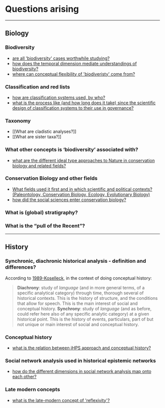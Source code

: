 # Questions arising

---

## Biology

### Biodiversity
- [are all 'biodiversity' cases worthwhile studying?](are%20all%20'biodiversity'%20cases%20worthwhile%20studying?.md)
- [how does the temporal dimension mediate understandings of biodiversity?](how%20does%20the%20temporal%20dimension%20mediate%20understandings%20of%20biodiversity?.md)
- [where can conceptual flexibility of 'biodiveristy' come from?](where%20can%20conceptual%20flexibility%20of%20'biodiveristy'%20come%20from?.md)

### Classification and red lists
- [how are classification systems used, by who?](how%20are%20classification%20systems%20used,%20by%20who?.md)
- [what is the process like (and how long does it take) since the scientific design of classification systems to their use in governance?](what%20is%20the%20process%20like%20(and%20how%20long%20does%20it%20take)%20since%20the%20scientific%20design%20of%20classification%20systems%20to%20their%20use%20in%20governance?.md)

### Taxonomy
- [[What are cladistic analyses?]]
- [[What are sister taxa?]]

### What other concepts is ‘biodiversity’ associated with?
- [what are the different ideal type approaches to Nature in conservation biology and related fields?](what%20are%20the%20different%20ideal%20type%20approaches%20to%20Nature%20in%20conservation%20biology%20and%20related%20fields?.md)


### Conservation Biology and other fields
- [What fields used it first and in which scientific and political contexts? (Paleontology, Conservation Biology, Ecology, Evolutionary Biology)](What%20fields%20used%20it%20first%20and%20in%20which%20scientific%20and%20political%20contexts?%20(Paleontology,%20Conservation%20Biology,%20Ecology,%20Evolutionary%20Biology).md)
- [how did the social sciences enter conservation biology?](how%20did%20the%20social%20sciences%20enter%20conservation%20biology?.md)


### What is (global) stratigraphy?

### What is the “pull of the Recent”?

---
## History

### Synchronic, diachronic historical analysis - definition and differences?
According to [1989-Koselleck](1989-Koselleck.md), in the context of doing conceptual history:

> **Diachrony**: study of *language* (and in more general terms, of a specific analytical category) through time, thorough several of historical contexts. This is the history of structure, and the conditions that allow for speech. This is the main interest of social and conceptual history.
> **Synchrony**: study of *language*  (and as before, could refer here also of any specific analytic category) at a given historical point. This is the history of events, particulars, part of but not unique or main interest of social and conceptual history. 

### Conceptual history
- [what is the relation between iHPS approach and conceptual history?](what%20is%20the%20relation%20between%20iHPS%20approach%20and%20conceptual%20history?.md)


### Social network analysis used in historical epistemic networks
- [how do the different dimensions in social network analysis map onto each other?](how%20do%20the%20different%20dimensions%20in%20social%20network%20analysis%20map%20onto%20each%20other?.md)


### Late modern concepts
- [what is the late-modern concept of 'reflexivity'?](what%20is%20the%20late-modern%20concept%20of%20'reflexivity'?.md)




